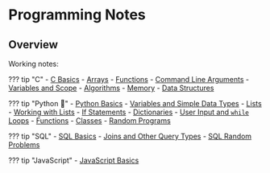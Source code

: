 # Programming Notes

## Overview

Working notes:

??? tip "C"
    - [C Basics](c.md)
    - [Arrays](c-arrays.md)
    - [Functions](c-functions.md)
    - [Command Line Arguments](c-cl-arguments.md)
    - [Variables and Scope](c-variable-scope.md)
    - [Algorithms](c-algorithms.md)
    - [Memory](c-memory.md)
    - [Data Structures](c-data-structures.md)

??? tip "Python :snake:"
    - [Python Basics](py.md)
    - [Variables and Simple Data Types](py-data-types.md)
    - [Lists](py-lists.md)
    - [Working with Lists](py-working-with-lists.md)
    - [If Statements](py-if-statements.md)
    - [Dictionaries](py-dictionaries.md)
    - [User Input and `while` Loops](py-user-input-while-loops.md)
    - [Functions](py-functions.md)
    - [Classes](py-classes.md)
    - [Random Programs](py-random.md)

??? tip "SQL"
    - [SQL Basics](sql.md)
    - [Joins and Other Query Types](sql-joins-and-other-queries.md)
    - [SQL Random Problems](sql-random.md)

??? tip "JavaScript"
    - [JavaScript Basics](js.md)